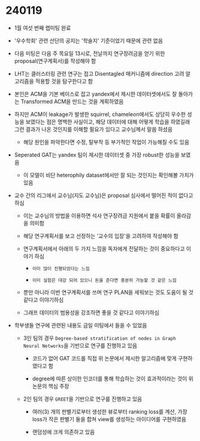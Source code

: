 # 240119

- 1월 여섯 번째 랩미팅 완료

- '우수학회' 관련 산단의 공지는 '학술지' 기준이었기 때문에 관련 없음

- 다음 미팅은 다음 주 목요일 13시로, 전날까지 연구장려금을 얻기 위한 proposal(연구계획서)를 작성해야 함

- LHT는 클러스터링 관련 연구는 접고 Disentagled 매커니즘에 direction 고려 알고리즘을 적용할 것을 탐구한다고 함 

- 본인은 ACM을 기본 베이스로 잡고 yandex에서 제시한 데이터셋에서도 잘 돌아가는 Transformed ACM을 만드는 것을 계획하였음 

- 하지만 ACM이 leakage가 발생한 squirrel, chameleon에서도 상당히 우수한 성능을 보였다는 점은 명백한 사실이고, 해당 데이터에 대해 어떻게 학습을 하였길래 그런 결과가 나온 것인지를 이해할 필요가 있다고 교수님께서 말씀 하셨음 

    - 해당 원인을 파악한다면 수정, 탈부착 등 부가적인 작업이 가능해질 수도 있음 

- Seperated GAT는 yandex 팀이 제시한 데이터셋 중 가장 robust한 성능을 보였음 

    - 이 모델이 비단 heterophily dataset에서만 잘 되는 것인지는 확인해볼 가치가 있음 

- 교수 간의 리그에서 교수님(지도 교수님)은 proposal 심사에서 떨어진 적이 없다고 하심

    - 이는 교수님의 방법을 이용하면 석사 연구장려금 지원에서 붙을 확률이 올라감을 의미함

    - 해당 연구계획서를 보고 선정하는 '교수의 입장'을 고려하여 작성해야 함

    - 연구계획서에서 아래의 두 가지 느낌을 독자에게 전달하는 것이 중요하다고 이야기 하심 
    
        - `이미 많이 진행되었다는 느낌`
        
        - `이미 실험은 대강 되어 있으니 돈을 준다면 충분히 가능할 것 같은 느낌`
    
    - 뿐만 아니라 이번 연구계획서를 쓰며 연구 PLAN을 세워보는 것도 도움이 될 것 같다고 이야기하심

    - 그래프 데이터의 범용성을 강조하면 좋을 것 같다고 이야기하심

- 학부생들 연구에 관련된 내용도 금일 미팅에서 들을 수 있었음 

    - 3인 팀의 경우 `Degree-based stratification of nodes in Graph Neural Networks`을 기반으로 연구를 진행하고 있음 

        - 코드가 없어 GAT 코드를 직접 위 논문에서 제시한 알고리즘에 맞게 구현하였다고 함 

        - degree에 따른 상이한 인코더를 통해 학습하는 것이 효과적이라는 것이 위 논문의 핵심 주장
    
    - 2인 팀의 경우 `GREET`을 기반으로 연구를 진행하고 있음 

        - 여러(3) 개의 판별기로부터 생성한 뷰로부터 ranking loss를 계산, 가장 loss가 작은 판별기 둘을 합쳐 view를 생성하는 아이디어를 구현하였음 

        - 랜덤성에 크게 의존하고 있음 